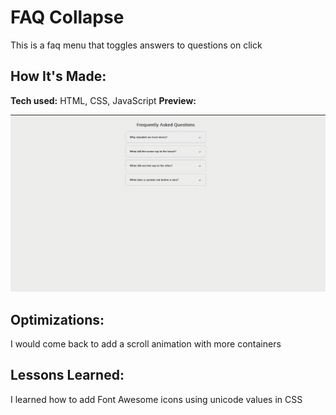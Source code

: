 # FAQ Collapse

This is a faq menu that toggles answers to questions on click

## How It's Made:

**Tech used:**
HTML, CSS, JavaScript
**Preview:**

<div align="center">
  <img src="./assets/faqCollapse.gif" alt="" />  
</div>

## Optimizations:

I would come back to add a scroll animation with more containers

## Lessons Learned:

I learned how to add Font Awesome icons using unicode values in CSS
